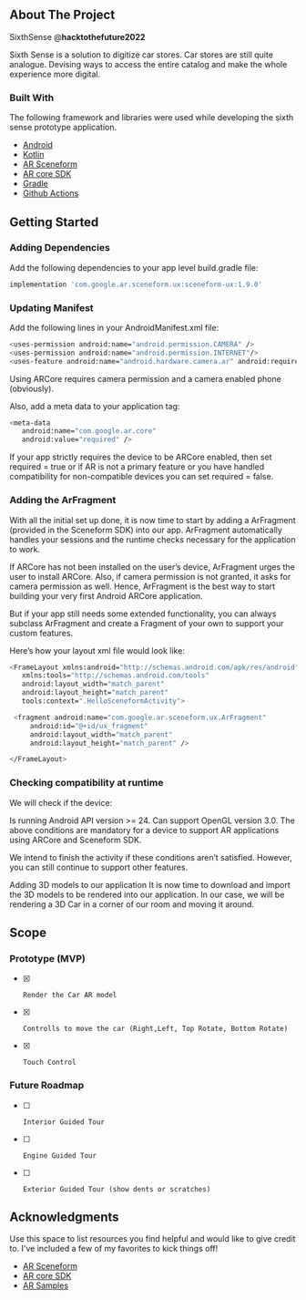 ## About The Project

SixthSense @**hacktothefuture2022**

Sixth Sense is a solution to digitize car stores. 
Car stores are still quite analogue. Devising ways to access the entire catalog and make the whole experience more digital.


### Built With

The following framework and libraries were used while developing the sixth sense prototype application.
* [Android](https://developer.android.com/)
* [Kotlin](https://kotlinlang.org/)
* [AR Sceneform](https://developers.google.com/sceneform/develop)
* [AR core SDK](https://developers.google.com/ar)
* [Gradle](https://gradle.org/)
* [Github Actions](https://github.com/features/actions)


## Getting Started

### Adding Dependencies

Add the following dependencies to your app level build.gradle file:

```sh
implementation 'com.google.ar.sceneform.ux:sceneform-ux:1.9.0'
```

### Updating Manifest
Add the following lines in your AndroidManifest.xml file:

```sh
<uses-permission android:name="android.permission.CAMERA" />
<uses-permission android:name="android.permission.INTERNET"/>
<uses-feature android:name="android.hardware.camera.ar" android:required="true"/>
```

Using ARCore requires camera permission and a camera enabled phone (obviously).

Also, add a meta data to your application tag:

```sh
<meta-data
   android:name="com.google.ar.core"
   android:value="required" />
```

If your app strictly requires the device to be ARCore enabled, then set required = true or if AR is not a primary feature or you have handled compatibility for non-compatible devices you can set required = false.

### Adding the ArFragment
With all the initial set up done, it is now time to start by adding a ArFragment (provided in the Sceneform SDK) into our app. ArFragment automatically handles your sessions and the runtime checks necessary for the application to work.

If ARCore has not been installed on the user’s device, ArFragment urges the user to install ARCore. Also, if camera permission is not granted, it asks for camera permission as well. Hence, ArFragment is the best way to start building your very first Android ARCore application.

But if your app still needs some extended functionality, you can always subclass ArFragment and create a Fragment of your own to support your custom features.

Here’s how your layout xml file would look like:

```sh
<FrameLayout xmlns:android="http://schemas.android.com/apk/res/android"
   xmlns:tools="http://schemas.android.com/tools"
   android:layout_width="match_parent"
   android:layout_height="match_parent"
   tools:context=".HelloSceneformActivity">

 <fragment android:name="com.google.ar.sceneform.ux.ArFragment"
     android:id="@+id/ux_fragment"
     android:layout_width="match_parent"
     android:layout_height="match_parent" />

</FrameLayout>
```
### Checking compatibility at runtime
We will check if the device:

Is running Android API version >= 24.
Can support OpenGL version 3.0.
The above conditions are mandatory for a device to support AR applications using ARCore and Sceneform SDK.

We intend to finish the activity if these conditions aren’t satisfied. However, you can still continue to support other features.

Adding 3D models to our application
It is now time to download and import the 3D models to be rendered into our application. In our case, we will be rendering a 3D Car in a corner of our room and moving it around.

## Scope 

### Prototype (MVP)

- [x]     Render the Car AR model
- [x]     Controlls to move the car (Right,Left, Top Rotate, Bottom Rotate)
- [x]     Touch Control

### Future Roadmap

- [ ]     Interior Guided Tour
- [ ]     Engine Guided Tour
- [ ]     Exterior Guided Tour (show dents or scratches)    


## Acknowledgments

Use this space to list resources you find helpful and would like to give credit to. I've included a few of my favorites to kick things off!

* [AR Sceneform](https://developers.google.com/sceneform/develop)
* [AR core SDK](https://developers.google.com/ar)
* [AR Samples](https://developers.google.com/ar/develop/samples)



